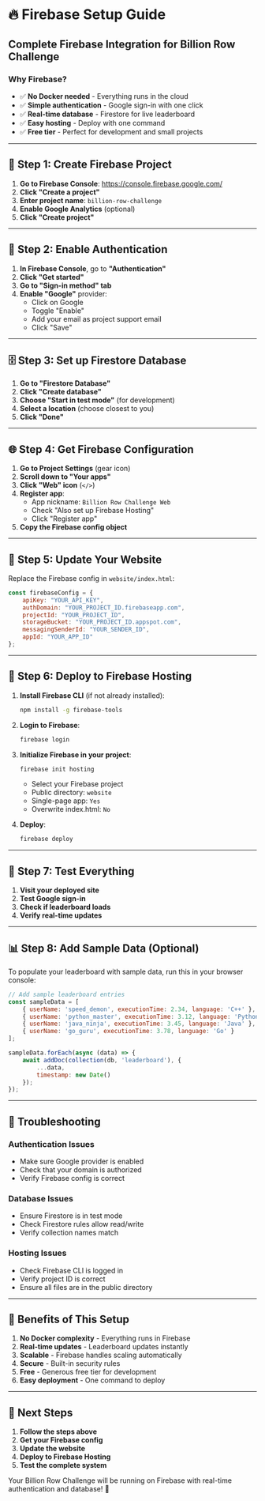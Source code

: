 # 🔥 Firebase Setup Guide

## Complete Firebase Integration for Billion Row Challenge

### **Why Firebase?**
- ✅ **No Docker needed** - Everything runs in the cloud
- ✅ **Simple authentication** - Google sign-in with one click
- ✅ **Real-time database** - Firestore for live leaderboard
- ✅ **Easy hosting** - Deploy with one command
- ✅ **Free tier** - Perfect for development and small projects

---

## 🚀 **Step 1: Create Firebase Project**

1. **Go to Firebase Console**: https://console.firebase.google.com/
2. **Click "Create a project"**
3. **Enter project name**: `billion-row-challenge`
4. **Enable Google Analytics** (optional)
5. **Click "Create project"**

---

## 🔐 **Step 2: Enable Authentication**

1. **In Firebase Console**, go to **"Authentication"**
2. **Click "Get started"**
3. **Go to "Sign-in method" tab**
4. **Enable "Google"** provider:
   - Click on Google
   - Toggle "Enable"
   - Add your email as project support email
   - Click "Save"

---

## 🗄️ **Step 3: Set up Firestore Database**

1. **Go to "Firestore Database"**
2. **Click "Create database"**
3. **Choose "Start in test mode"** (for development)
4. **Select a location** (choose closest to you)
5. **Click "Done"**

---

## 🌐 **Step 4: Get Firebase Configuration**

1. **Go to Project Settings** (gear icon)
2. **Scroll down to "Your apps"**
3. **Click "Web" icon** (`</>`)
4. **Register app**:
   - App nickname: `Billion Row Challenge Web`
   - Check "Also set up Firebase Hosting"
   - Click "Register app"
5. **Copy the Firebase config object**

---

## 📝 **Step 5: Update Your Website**

Replace the Firebase config in `website/index.html`:

```javascript
const firebaseConfig = {
    apiKey: "YOUR_API_KEY",
    authDomain: "YOUR_PROJECT_ID.firebaseapp.com",
    projectId: "YOUR_PROJECT_ID",
    storageBucket: "YOUR_PROJECT_ID.appspot.com",
    messagingSenderId: "YOUR_SENDER_ID",
    appId: "YOUR_APP_ID"
};
```

---

## 🚀 **Step 6: Deploy to Firebase Hosting**

1. **Install Firebase CLI** (if not already installed):
   ```bash
   npm install -g firebase-tools
   ```

2. **Login to Firebase**:
   ```bash
   firebase login
   ```

3. **Initialize Firebase in your project**:
   ```bash
   firebase init hosting
   ```
   - Select your Firebase project
   - Public directory: `website`
   - Single-page app: `Yes`
   - Overwrite index.html: `No`

4. **Deploy**:
   ```bash
   firebase deploy
   ```

---

## 🧪 **Step 7: Test Everything**

1. **Visit your deployed site**
2. **Test Google sign-in**
3. **Check if leaderboard loads**
4. **Verify real-time updates**

---

## 📊 **Step 8: Add Sample Data (Optional)**

To populate your leaderboard with sample data, run this in your browser console:

```javascript
// Add sample leaderboard entries
const sampleData = [
    { userName: 'speed_demon', executionTime: 2.34, language: 'C++' },
    { userName: 'python_master', executionTime: 3.12, language: 'Python' },
    { userName: 'java_ninja', executionTime: 3.45, language: 'Java' },
    { userName: 'go_guru', executionTime: 3.78, language: 'Go' }
];

sampleData.forEach(async (data) => {
    await addDoc(collection(db, 'leaderboard'), {
        ...data,
        timestamp: new Date()
    });
});
```

---

## 🔧 **Troubleshooting**

### **Authentication Issues**
- Make sure Google provider is enabled
- Check that your domain is authorized
- Verify Firebase config is correct

### **Database Issues**
- Ensure Firestore is in test mode
- Check Firestore rules allow read/write
- Verify collection names match

### **Hosting Issues**
- Check Firebase CLI is logged in
- Verify project ID is correct
- Ensure all files are in the public directory

---

## 🎯 **Benefits of This Setup**

1. **No Docker complexity** - Everything runs in Firebase
2. **Real-time updates** - Leaderboard updates instantly
3. **Scalable** - Firebase handles scaling automatically
4. **Secure** - Built-in security rules
5. **Free** - Generous free tier for development
6. **Easy deployment** - One command to deploy

---

## 📱 **Next Steps**

1. **Follow the steps above**
2. **Get your Firebase config**
3. **Update the website**
4. **Deploy to Firebase Hosting**
5. **Test the complete system**

Your Billion Row Challenge will be running on Firebase with real-time authentication and database! 🚀
